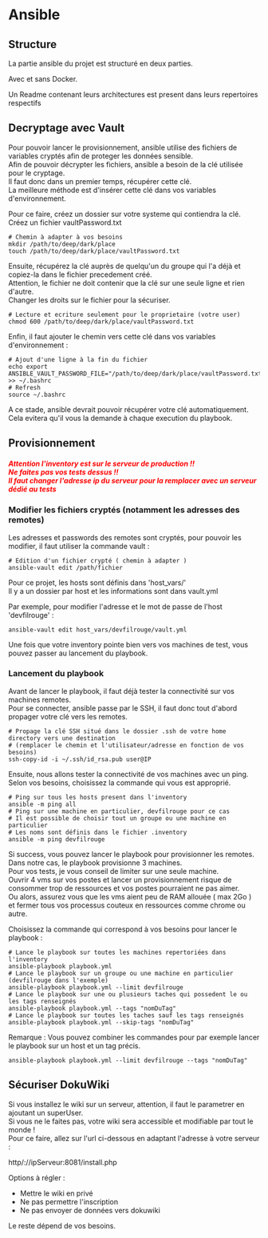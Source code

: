 # Ansible

## Structure

La partie ansible du projet est structuré en deux parties.

Avec et sans Docker.

Un Readme contenant leurs architectures est present dans leurs repertoires respectifs


## Decryptage avec Vault

Pour pouvoir lancer le provisionnement, ansible utilise des fichiers de variables cryptés afin de proteger les données sensible.  
Afin de pouvoir décrypter les fichiers, ansible a besoin de la clé utilisée pour le cryptage.  
Il faut donc dans un premier temps, récupérer cette clé.  
La meilleure méthode est d'insérer cette clé dans vos variables d'environnement.  

Pour ce faire, créez un dossier sur votre systeme qui contiendra la clé.  
Créez un fichier vaultPassword.txt

```shell
# Chemin à adapter à vos besoins
mkdir /path/to/deep/dark/place
touch /path/to/deep/dark/place/vaultPassword.txt
```

Ensuite, récupérez la clé auprès de quelqu'un du groupe qui l'a déjà et copiez-la dans le fichier precedement créé.  
Attention, le fichier ne doit contenir que la clé sur une seule ligne et rien d'autre.  
Changer les droits sur le fichier pour la sécuriser.  

```shell
# Lecture et ecriture seulement pour le proprietaire (votre user)
chmod 600 /path/to/deep/dark/place/vaultPassword.txt
```

Enfin, il faut ajouter le chemin vers cette clé dans vos variables d'environnement : 

```shell
# Ajout d'une ligne à la fin du fichier
echo export ANSIBLE_VAULT_PASSWORD_FILE="/path/to/deep/dark/place/vaultPassword.txt" >> ~/.bashrc
# Refresh
source ~/.bashrc
```

A ce stade, ansible devrait pouvoir récupérer votre clé automatiquement.  
Cela evitera qu'il vous la demande à chaque execution du playbook.  

## Provisionnement

##### <span style="color:red">*Attention l'inventory est sur le serveur de production !!*</br>*Ne faites pas vos tests dessus !!*</br>*Il faut changer l'adresse ip du serveur pour la remplacer avec un serveur dédié au tests*</span>

### Modifier les fichiers cryptés (notamment les adresses des remotes)

Les adresses et passwords des remotes sont cryptés, pour pouvoir les modifier, il faut utiliser la commande vault : 

```shell
# Edition d'un fichier crypté ( chemin à adapter )
ansible-vault edit /path/fichier
```

Pour ce projet, les hosts sont définis dans 'host_vars/'  
Il y a un dossier par host et les informations sont dans vault.yml  

Par exemple, pour modifier l'adresse et le mot de passe de l'host 'devfilrouge' :  

```shell
ansible-vault edit host_vars/devfilrouge/vault.yml
```

Une fois que votre inventory pointe bien vers vos machines de test, vous pouvez passer au lancement du playbook.  

### Lancement du playbook

Avant de lancer le playbook, il faut déjà tester la connectivité sur vos machines remotes.  
Pour se connecter, ansible passe par le SSH, il faut donc tout d'abord propager votre clé vers les remotes.  

```shell
# Propage la clé SSH situé dans le dossier .ssh de votre home directory vers une destination
# (remplacer le chemin et l'utilisateur/adresse en fonction de vos besoins)
ssh-copy-id -i ~/.ssh/id_rsa.pub user@IP
```
Ensuite, nous allons tester la connectivité de vos machines avec un ping.  
Selon vos besoins, choisissez la commande qui vous est approprié.  

```shell
# Ping sur tous les hosts present dans l'inventory 
ansible -m ping all
# Ping sur une machine en particulier, devfilrouge pour ce cas
# Il est possible de choisir tout un groupe ou une machine en particulier
# Les noms sont définis dans le fichier .inventory
ansible -m ping devfilrouge
```

Si success, vous pouvez lancer le playbook pour provisionner les remotes.  
Dans notre cas, le playbook provisionne 3 machines.  
Pour vos tests, je vous conseil de limiter sur une seule machine.  
Ouvrir 4 vms sur vos postes et lancer un provisionnement risque de consommer trop de ressources et vos postes pourraient ne pas aimer.  
Ou alors, assurez vous que les vms aient peu de RAM allouée ( max 2Go ) et fermer tous vos processus couteux en ressources comme chrome ou autre.  

Choisissez la commande qui correspond à vos besoins pour lancer le playbook :  

```shell
# Lance le playbook sur toutes les machines repertoriées dans l'inventory
ansible-playbook playbook.yml
# Lance le playbook sur un groupe ou une machine en particulier (devfilrouge dans l'exemple)
ansible-playbook playbook.yml --limit devfilrouge
# Lance le playbook sur une ou plusieurs taches qui possedent le ou les tags renseignés
ansible-playbook playbook.yml --tags "nomDuTag"
# Lance le playbook sur toutes les taches sauf les tags renseignés
ansible-playbook playbook.yml --skip-tags "nomDuTag"
```

Remarque : Vous pouvez combiner les commandes pour par exemple lancer le playbook sur un host et un tag précis.  

```shell
ansible-playbook playbook.yml --limit devfilrouge --tags "nomDuTag"
```

## Sécuriser DokuWiki

Si vous installez le wiki sur un serveur, attention, il faut le parametrer en ajoutant un superUser.  
Si vous ne le faites pas, votre wiki sera accessible et modifiable par tout le monde !  
Pour ce faire, allez sur l'url ci-dessous en adaptant l'adresse à votre serveur :

http/://ipServeur:8081/install.php

Options à régler : 

- Mettre le wiki en privé
- Ne pas permettre l'inscription
- Ne pas envoyer de données vers dokuwiki

Le reste dépend de vos besoins.
